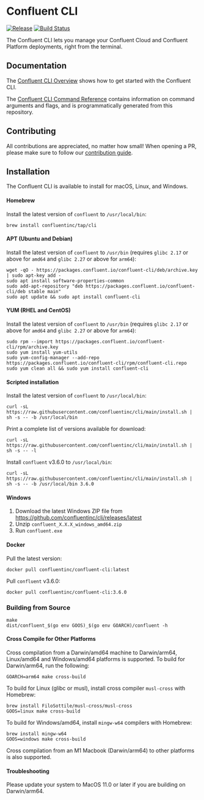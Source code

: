 # Confluent CLI

[![Release](https://img.shields.io/github/v/release/confluentinc/cli)](https://github.com/confluentinc/cli/releases/latest)
[![Build Status](https://semaphore.ci.confluent.io/badges/cli/branches/main.svg?style=shields&key=36d1298e-932a-4d04-8cd0-2483a2a6ab85)](https://semaphore.ci.confluent.io/projects/cli)

The Confluent CLI lets you manage your Confluent Cloud and Confluent Platform deployments, right from the terminal.

## Documentation

The [Confluent CLI Overview](https://docs.confluent.io/confluent-cli/current/overview.html) shows how to get started with the Confluent CLI.

The [Confluent CLI Command Reference](https://docs.confluent.io/confluent-cli/current/command-reference/index.html)
contains information on command arguments and flags, and is programmatically generated from this repository.

## Contributing

All contributions are appreciated, no matter how small!
When opening a PR, please make sure to follow our [contribution guide](CONTRIBUTING.md).

## Installation

The Confluent CLI is available to install for macOS, Linux, and Windows.

#### Homebrew

Install the latest version of `confluent` to `/usr/local/bin`:

    brew install confluentinc/tap/cli

#### APT (Ubuntu and Debian)

Install the latest version of `confluent` to `/usr/bin` (requires `glibc 2.17` or above for `amd64` and `glibc 2.27` or above for `arm64`):

    wget -qO - https://packages.confluent.io/confluent-cli/deb/archive.key | sudo apt-key add -
    sudo apt install software-properties-common
    sudo add-apt-repository "deb https://packages.confluent.io/confluent-cli/deb stable main"
    sudo apt update && sudo apt install confluent-cli

#### YUM (RHEL and CentOS)

Install the latest version of `confluent` to `/usr/bin` (requires `glibc 2.17` or above for `amd64` and `glibc 2.27` or above for `arm64`):

    sudo rpm --import https://packages.confluent.io/confluent-cli/rpm/archive.key
    sudo yum install yum-utils
    sudo yum-config-manager --add-repo https://packages.confluent.io/confluent-cli/rpm/confluent-cli.repo
    sudo yum clean all && sudo yum install confluent-cli

#### Scripted installation

Install the latest version of `confluent` to `/usr/local/bin`:

    curl -sL https://raw.githubusercontent.com/confluentinc/cli/main/install.sh | sh -s -- -b /usr/local/bin

Print a complete list of versions available for download:

    curl -sL https://raw.githubusercontent.com/confluentinc/cli/main/install.sh | sh -s -- -l

Install `confluent` v3.6.0 to `/usr/local/bin`:

    curl -sL https://raw.githubusercontent.com/confluentinc/cli/main/install.sh | sh -s -- -b /usr/local/bin 3.6.0

#### Windows

1. Download the latest Windows ZIP file from https://github.com/confluentinc/cli/releases/latest
2. Unzip `confluent_X.X.X_windows_amd64.zip`
3. Run `confluent.exe`

#### Docker

Pull the latest version:

    docker pull confluentinc/confluent-cli:latest

Pull `confluent` v3.6.0:

    docker pull confluentinc/confluent-cli:3.6.0

### Building from Source

    make
    dist/confluent_$(go env GOOS)_$(go env GOARCH)/confluent -h

#### Cross Compile for Other Platforms

Cross compilation from a Darwin/amd64 machine to Darwin/arm64, Linux/amd64 and Windows/amd64 platforms is supported.
To build for Darwin/arm64, run the following:

    GOARCH=arm64 make cross-build

To build for Linux (glibc or musl), install cross compiler `musl-cross` with Homebrew:

    brew install FiloSottile/musl-cross/musl-cross
    GOOS=linux make cross-build

To build for Windows/amd64, install `mingw-w64` compilers with Homebrew:

    brew install mingw-w64
    GOOS=windows make cross-build

Cross compilation from an M1 Macbook (Darwin/arm64) to other platforms is also supported.

#### Troubleshooting

Please update your system to MacOS 11.0 or later if you are building on Darwin/arm64.
